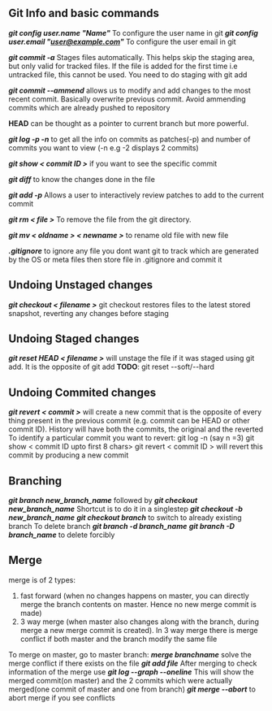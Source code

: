 ## Git Info and basic commands

***git config user.name "Name"***
To configure the user name in git
***git config user.email "user@example.com"***
To configure the user email in git

***git commit -a***
Stages files automatically.
This helps skip the staging area, but only valid for tracked files. If the file is added for the first time i.e untracked file, this cannot be used. You need to do staging with git add

***git commit --ammend***
allows us to modify and add changes to the most recent commit. Basically overwrite previous commit. Avoid ammending commits which are already pushed to repository

**HEAD** can be thought as a pointer to current branch but more powerful.

***git log -p -n***
to get all the info on commits as patches(-p) and number of commits you want to view (-n e.g -2 displays 2 commits)

***git show < commit ID >***
if you want to see the specific commit

***git diff***
to know the changes done in the file

***git add -p***
Allows a user to interactively review patches to add to the current commit

***git rm < file >***
To remove the file from the git directory.

***git mv < oldname > < newname >***
to rename old file with new file

***.gitignore***
to ignore any file you dont want git to track which are generated by the OS or meta files then store file in .gitignore and commit it

## Undoing Unstaged changes
***git checkout < filename >***
git checkout restores files to the latest stored snapshot, reverting any changes before staging

## Undoing Staged changes
***git reset HEAD < filename >***
will unstage the file if it was staged using git add. It is the opposite of git add
**TODO**: git reset --soft/--hard

## Undoing Commited changes
***git revert < commit >***
will create a new commit that is the opposite of every thing present in the previous commit (e.g. commit can be HEAD or other commit ID). History will have both the commits, the original and the reverted
To identify a particular commit you want to revert:
git log -n (say n =3)
git show < commit ID upto first 8 chars>
git revert < commit ID > will revert this commit by producing a new commit


## Branching
***git branch new_branch_name*** followed by ***git checkout new_branch_name***
Shortcut is to do it in a singlestep
***git checkout -b new_branch_name***
***git checkout branch*** to switch to already existing branch
To delete branch
***git branch -d branch_name***
***git branch -D branch_name*** to delete forcibly
## Merge
merge is of 2 types:
1. fast forward (when no changes happens on master, you can directly merge the branch contents on master. Hence no new merge commit is made)
2. 3 way merge (when master also changes along with the branch, during merge a new merge commit is created). In 3 way merge there is merge conflict if both master and the branch modify the same file

To merge on master, go to master branch:
***merge branchname***
solve the merge conflict if there exists on the file
***git add file***
After merging to check information of the merge use
***git log --graph --oneline***
This will show the merged commit(on master) and the 2 commits which were actually merged(one commit of master and one from branch)
***git merge --abort*** to abort merge if you see conflicts